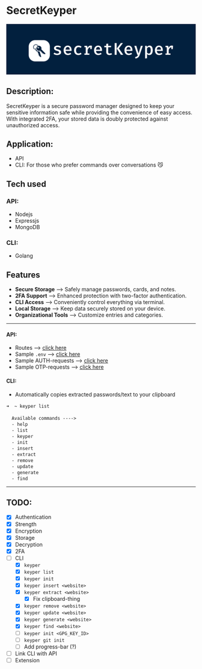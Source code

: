 # SecretKeyper

![Project Logo](./logo.png)

## Description:

SecretKeyper is a secure password manager designed to keep your sensitive information safe while providing the convenience of easy access. With integrated 2FA, your stored data is doubly protected against unauthorized access.

## Application:

- API
- CLI: For those who prefer commands over conversations 😼 
<!-- - CLI: If terminal is your idea of a cozy place  -->

## Tech used

### API:

- Nodejs
- Expressjs
- MongoDB

### CLI:

- Golang

## Features

- **Secure Storage** --> Safely manage passwords, cards, and notes.
- **2FA Support** --> Enhanced protection with two-factor authentication.
- **CLI Access** --> Conveniently control everything via terminal.
- **Local Storage** --> Keep data securely stored on your device.
- **Organizational Tools** --> Customize entries and categories.

---
#### API: 
- Routes --> [click here](./docs/Backend/routes.md)
- Sample `.env` --> [click here](./docs/Backend/sample_env.md)
- Sample AUTH-requests --> [click here](./docs/Backend/sample_reqs/controllers_reqs.md)
- Sample OTP-requests --> [click here](./docs/Backend/sample_reqs/otp_reqs.md)

#### CLI: 
- Automatically copies extracted passwords/text to your clipboard
```
➜  ~ keyper list

  Available commands ---->
  - help
  - list
  - keyper
  - init
  - insert
  - extract
  - remove
  - update
  - generate
  - find
```

---

## TODO:

- [x] Authentication
- [x] Strength
- [x] Encryption
- [x] Storage
- [x] Decryption 
- [x] 2FA
- [ ] CLI
    - [x] `keyper`
    - [x] `keyper list`
    - [x] `keyper init`
    - [x] `keyper insert <website>`
    - [x] `keyper extract <website>`
      - [x] Fix clipboard-thing
    - [x] `keyper remove <website>`
    - [x] `keyper update <website>`
    - [x] `keyper generate <website>`
    - [x] `keyper find <website>`
    - [ ] `keyper init <GPG_KEY_ID>`
    - [ ] `keyper git init`
    - [ ] Add progress-bar (?)
- [ ] Link CLI with API
- [ ] Extension
